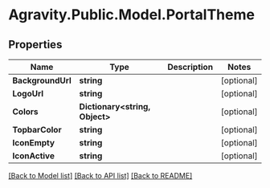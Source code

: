 # Agravity.Public.Model.PortalTheme

## Properties

Name | Type | Description | Notes
------------ | ------------- | ------------- | -------------
**BackgroundUrl** | **string** |  | [optional] 
**LogoUrl** | **string** |  | [optional] 
**Colors** | **Dictionary&lt;string, Object&gt;** |  | [optional] 
**TopbarColor** | **string** |  | [optional] 
**IconEmpty** | **string** |  | [optional] 
**IconActive** | **string** |  | [optional] 

[[Back to Model list]](../README.md#documentation-for-models) [[Back to API list]](../README.md#documentation-for-api-endpoints) [[Back to README]](../README.md)


